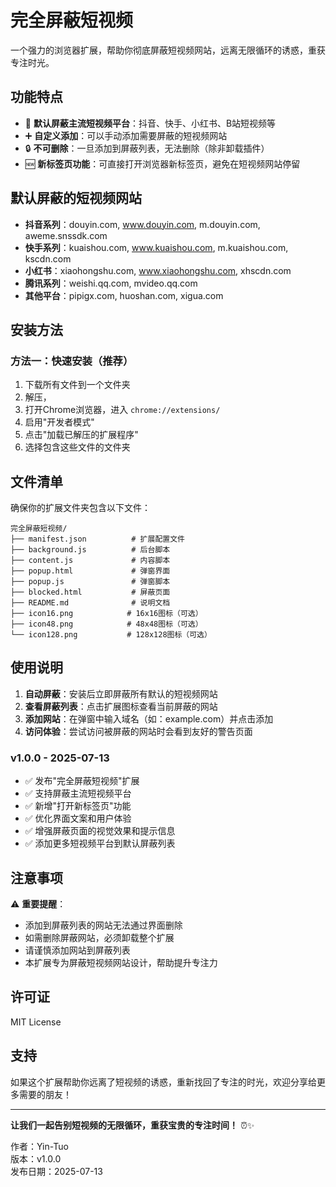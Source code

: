 # 完全屏蔽短视频

一个强力的浏览器扩展，帮助你彻底屏蔽短视频网站，远离无限循环的诱惑，重获专注时光。

## 功能特点

- 🚫 **默认屏蔽主流短视频平台**：抖音、快手、小红书、B站短视频等
- ➕ **自定义添加**：可以手动添加需要屏蔽的短视频网站
- 🔒 **不可删除**：一旦添加到屏蔽列表，无法删除（除非卸载插件）
- 🆕 **新标签页功能**：可直接打开浏览器新标签页，避免在短视频网站停留

## 默认屏蔽的短视频网站

- **抖音系列**：douyin.com, www.douyin.com, m.douyin.com, aweme.snssdk.com
- **快手系列**：kuaishou.com, www.kuaishou.com, m.kuaishou.com, kscdn.com
- **小红书**：xiaohongshu.com, www.xiaohongshu.com, xhscdn.com
- **腾讯系列**：weishi.qq.com, mvideo.qq.com
- **其他平台**：pipigx.com, huoshan.com, xigua.com

## 安装方法

### 方法一：快速安装（推荐）

1. 下载所有文件到一个文件夹
2. 解压，
3. 打开Chrome浏览器，进入 `chrome://extensions/`
4. 启用"开发者模式"
5. 点击"加载已解压的扩展程序"
6. 选择包含这些文件的文件夹

## 文件清单

确保你的扩展文件夹包含以下文件：

```
完全屏蔽短视频/
├── manifest.json          # 扩展配置文件
├── background.js          # 后台脚本
├── content.js             # 内容脚本
├── popup.html             # 弹窗界面
├── popup.js               # 弹窗脚本
├── blocked.html           # 屏蔽页面
├── README.md              # 说明文档
├── icon16.png            # 16x16图标（可选）
├── icon48.png            # 48x48图标（可选）
└── icon128.png           # 128x128图标（可选）
```

## 使用说明

1. **自动屏蔽**：安装后立即屏蔽所有默认的短视频网站
2. **查看屏蔽列表**：点击扩展图标查看当前屏蔽的网站
3. **添加网站**：在弹窗中输入域名（如：example.com）并点击添加
4. **访问体验**：尝试访问被屏蔽的网站时会看到友好的警告页面


### v1.0.0 - 2025-07-13
- ✅ 发布"完全屏蔽短视频"扩展
- ✅ 支持屏蔽主流短视频平台
- ✅ 新增"打开新标签页"功能
- ✅ 优化界面文案和用户体验
- ✅ 增强屏蔽页面的视觉效果和提示信息
- ✅ 添加更多短视频平台到默认屏蔽列表


## 注意事项

⚠️ **重要提醒**：
- 添加到屏蔽列表的网站无法通过界面删除
- 如需删除屏蔽网站，必须卸载整个扩展
- 请谨慎添加网站到屏蔽列表
- 本扩展专为屏蔽短视频网站设计，帮助提升专注力

## 许可证

MIT License

## 支持

如果这个扩展帮助你远离了短视频的诱惑，重新找回了专注的时光，欢迎分享给更多需要的朋友！

---

**让我们一起告别短视频的无限循环，重获宝贵的专注时间！** ⏰✨

作者：Yin-Tuo  
版本：v1.0.0  
发布日期：2025-07-13
